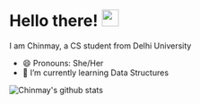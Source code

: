 # Hello there! <img src="https://raw.githubusercontent.com/MartinHeinz/MartinHeinz/master/wave.gif" width="30px">
I am Chinmay, a CS student from Delhi University
- 😄 Pronouns: She/Her
- 🌱 I’m currently learning Data Structures

![Chinmay's github stats](https://github-readme-stats.vercel.app/api?username=chinmaychahar&show_icons=true&count_private=true&hide=stars,issues)
<!--
**chinmaychahar/chinmaychahar** is a ✨ _special_ ✨ repository because its `README.md` (this file) appears on your GitHub profile.
Here are some ideas to get you started:

- 🔭 I’m currently working on ...
- 👯 I’m looking to collaborate on ...
- 🤔 I’m looking for help with ...
- 💬 Ask me about ...
- 📫 How to reach me: ...
- ⚡ Fun fact: ..
-->

